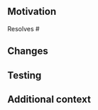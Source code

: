 <!-- Please set the title to "label #issue-number: short description" -->

## Motivation

Resolves #<issue number>

## Changes

<!-- Describe the changes you made and why you made them here -->

## Testing

<!-- Describe how you tested these changes -->

## Additional context

<!-- Use this space to communicate potential concerns with the reviewer 
or to provide additional context to these changes -->